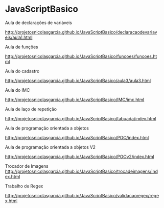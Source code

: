 # JavaScriptBasico

Aula de declarações de variáveis

http://projetosnicolasgarcia.github.io/JavaScriptBasico/declaracaodevariaveis/aula1.html

Aula de funções

http://projetosnicolasgarcia.github.io/JavaScriptBasico/funcoes/funcoes.html

Aula do cadastro

http://projetosnicolasgarcia.github.io/JavaScriptBasico/aula3/aula3.html

Aula do IMC

http://projetosnicolasgarcia.github.io/JavaScriptBasico/IMC/imc.html

Aula de laço de repetição

http://projetosnicolasgarcia.github.io/JavaScriptBasico/tabuada/index.html

Aula de programação orientada a objetos

http://projetosnicolasgarcia.github.io/JavaScriptBasico/POO/index.html

Aula de programação orientada a objetos V2

http://projetosnicolasgarcia.github.io/JavaScriptBasico/POOv2/index.html

Trocador de Imagens
http://projetosnicolasgarcia.github.io/JavaScriptBasico/trocadeimagens/index.html

Trabalho de Regex

http://projetosnicolasgarcia.github.io/JavaScriptBasico/validacaoregex/regex.html
